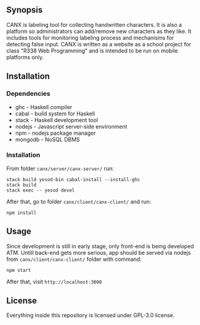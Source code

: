 ## Synopsis

CANX is labeling tool for collecting handwritten characters. It is also a platform so administrators can add/remove new
characters as they like. It includes tools for monitoring labeling process and mechanisms for detecting false input.
CANX is written as a website as a school project for class "R338 Web Programming" and is intended to be run on mobile
platforms only.

## Installation

### Dependencies

* ghc - Haskell compiler
* cabal - build system for Haskell
* stack - Haskell development tool
* nodejs - Javascript server-side environment
* npm - nodejs package manager
* mongodb - NoSQL DBMS

### Installation

From folder `canx/server/canx-server/` run:
```
stack build yesod-bin cabal-install --install-ghc
stack build
stack exec -- yesod devel
```
After that, go to folder `canx/client/canx-client/` and run:
```
npm install
```

## Usage

Since development is still in early stage, only front-end is being developed ATM. Untill back-end gets more serious,
	  app should be served via nodejs from `canx/client/canx-client/` folder with command:
```
npm start
```
After that, visit `http://localhost:3000`

## License

Everything inside this repository is licensed under GPL-3.0 license.

